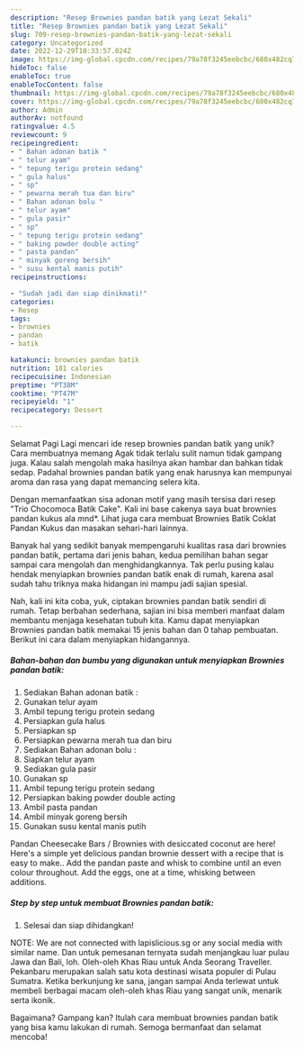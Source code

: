 ```yaml
---
description: "Resep Brownies pandan batik yang Lezat Sekali"
title: "Resep Brownies pandan batik yang Lezat Sekali"
slug: 709-resep-brownies-pandan-batik-yang-lezat-sekali
category: Uncategorized
date: 2022-12-29T10:33:57.024Z
image: https://img-global.cpcdn.com/recipes/79a78f3245eebcbc/680x482cq70/brownies-pandan-batik-foto-resep-utama.jpg
hideToc: false
enableToc: true
enableTocContent: false
thumbnail: https://img-global.cpcdn.com/recipes/79a78f3245eebcbc/680x482cq70/brownies-pandan-batik-foto-resep-utama.jpg
cover: https://img-global.cpcdn.com/recipes/79a78f3245eebcbc/680x482cq70/brownies-pandan-batik-foto-resep-utama.jpg
author: Admin
authorAv: notfound
ratingvalue: 4.5
reviewcount: 9
recipeingredient:
- " Bahan adonan batik "
- " telur ayam"
- " tepung terigu protein sedang"
- " gula halus"
- " sp"
- " pewarna merah tua dan biru"
- " Bahan adonan bolu "
- " telur ayam"
- " gula pasir"
- " sp"
- " tepung terigu protein sedang"
- " baking powder double acting"
- " pasta pandan"
- " minyak goreng bersih"
- " susu kental manis putih"
recipeinstructions:

- "Sudah jadi dan siap dinikmati!"
categories:
- Resep
tags:
- brownies
- pandan
- batik

katakunci: brownies pandan batik 
nutrition: 181 calories
recipecuisine: Indonesian
preptime: "PT38M"
cooktime: "PT47M"
recipeyield: "1"
recipecategory: Dessert

---
```



Selamat Pagi Lagi mencari ide resep brownies pandan batik yang unik? Cara membuatnya memang Agak tidak terlalu sulit namun tidak gampang juga. Kalau salah mengolah maka hasilnya akan hambar dan bahkan tidak sedap. Padahal brownies pandan batik yang enak harusnya kan mempunyai aroma dan rasa yang dapat memancing selera kita.


Dengan memanfaatkan sisa adonan motif yang masih tersisa dari resep &#34;Trio Chocomoca Batik Cake&#34;. Kali ini base cakenya saya buat brownies pandan kukus ala *m*nd*. Lihat juga cara membuat Brownies Batik Coklat Pandan Kukus dan masakan sehari-hari lainnya.

Banyak hal yang sedikit banyak mempengaruhi kualitas rasa dari brownies pandan batik, pertama dari jenis bahan, kedua pemilihan bahan segar sampai cara mengolah dan menghidangkannya. Tak perlu pusing kalau hendak menyiapkan brownies pandan batik enak di rumah, karena asal sudah tahu triknya maka hidangan ini mampu jadi sajian spesial.


Nah, kali ini kita coba, yuk, ciptakan brownies pandan batik sendiri di rumah. Tetap berbahan sederhana, sajian ini bisa memberi manfaat dalam membantu menjaga kesehatan tubuh kita. Kamu dapat menyiapkan Brownies pandan batik memakai 15 jenis bahan dan 0 tahap pembuatan. Berikut ini cara dalam menyiapkan hidangannya.

<!--inarticleads1-->

##### Bahan-bahan dan bumbu yang digunakan untuk menyiapkan Brownies pandan batik:

1. Sediakan  Bahan adonan batik :
1. Gunakan  telur ayam
1. Ambil  tepung terigu protein sedang
1. Persiapkan  gula halus
1. Persiapkan  sp
1. Persiapkan  pewarna merah tua dan biru
1. Sediakan  Bahan adonan bolu :
1. Siapkan  telur ayam
1. Sediakan  gula pasir
1. Gunakan  sp
1. Ambil  tepung terigu protein sedang
1. Persiapkan  baking powder double acting
1. Ambil  pasta pandan
1. Ambil  minyak goreng bersih
1. Gunakan  susu kental manis putih


Pandan Cheesecake Bars / Brownies with desiccated coconut are here! Here&#39;s a simple yet delicious pandan brownie dessert with a recipe that is easy to make.. Add the pandan paste and whisk to combine until an even colour throughout. Add the eggs, one at a time, whisking between additions. 

<!--inarticleads2-->

##### Step by step untuk membuat Brownies pandan batik:


1. Selesai dan siap dihidangkan!

NOTE: We are not connected with lapislicious.sg or any social media with similar name. Dan untuk pemesanan ternyata sudah menjangkau luar pulau Jawa dan Bali, loh. Oleh-oleh Khas Riau untuk Anda Seorang Traveller. Pekanbaru merupakan salah satu kota destinasi wisata populer di Pulau Sumatra. Ketika berkunjung ke sana, jangan sampai Anda terlewat untuk membeli berbagai macam oleh-oleh khas Riau yang sangat unik, menarik serta ikonik. 

Bagaimana? Gampang kan? Itulah cara membuat brownies pandan batik yang bisa kamu lakukan di rumah. Semoga bermanfaat dan selamat mencoba!
